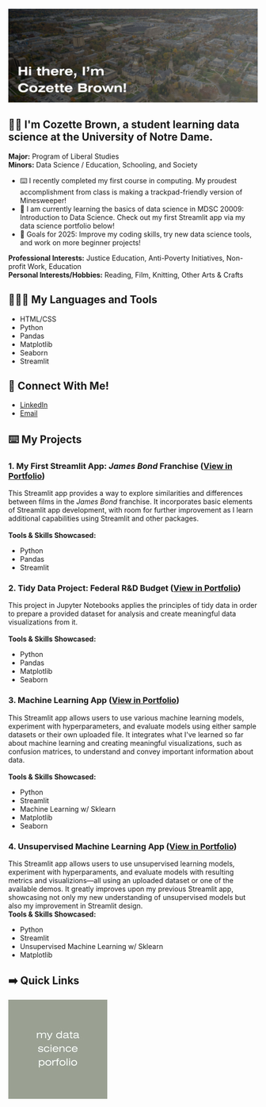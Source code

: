 ![Banner Image](banner.jpg)

## 👋🏻 I'm Cozette Brown, a student learning data science at the University of Notre Dame.

**Major:** Program of Liberal Studies\
**Minors:** Data Science / Education, Schooling, and Society

- ⌨️ I recently completed my first course in computing. My proudest accomplishment from class is making a trackpad-friendly version of Minesweeper! 
- 🌱  I am currently learning the basics of data science in MDSC 20009: Introduction to Data Science. Check out my first Streamlit app via my data science portfolio below!
- 🥅  Goals for 2025: Improve my coding skills, try new data science tools, and work on more beginner projects!

**Professional Interests:** Justice Education, Anti-Poverty Initiatives, Non-profit Work, Education\
**Personal Interests/Hobbies:** Reading, Film, Knitting, Other Arts & Crafts

## 👩🏼‍💻 My Languages and Tools

* HTML/CSS
* Python
* Pandas
* Matplotlib
* Seaborn
* Streamlit

## 💬 Connect With Me!

- [LinkedIn](https://www.linkedin.com/in/cozette-brown)
- [Email](mailto:cbrown64@nd.edu)

## ⌨️ My Projects

### 1. My First Streamlit App: *James Bond* Franchise ([View in Portfolio](https://github.com/cozette-brown/BROWN-Data-Science-Portfolio/tree/45df5288c5c65b926761bc3010556b5a969bd744/basic_streamlit_app))
This Streamlit app provides a way to explore similarities and differences between films in the *James Bond* franchise. It incorporates basic elements of Streamlit app development, with room for further improvement as I learn additional capabilities using Streamlit and other packages. <br><br>
**Tools & Skills Showcased:**
* Python
* Pandas
* Streamlit

### 2. Tidy Data Project: Federal R&D Budget ([View in Portfolio](https://github.com/cozette-brown/BROWN-Data-Science-Portfolio/tree/45df5288c5c65b926761bc3010556b5a969bd744/TidyData-Project))
This project in Jupyter Notebooks applies the principles of tidy data in order to prepare a provided dataset for analysis and create meaningful data visualizations from it.<br><br>
**Tools & Skills Showcased:**
* Python
* Pandas
* Matplotlib
* Seaborn

### 3. Machine Learning App ([View in Portfolio](https://github.com/cozette-brown/BROWN-Data-Science-Portfolio/tree/main/MLStreamlitApp))
This Streamlit app allows users to use various machine learning models, experiment with hyperparameters, and evaluate models using either sample datasets or their own uploaded file. It integrates what I've learned so far about machine learning and creating meaningful visualizations, such as confusion matrices, to understand and convey important information about data.<br><br>
**Tools & Skills Showcased:**
* Python
* Streamlit
* Machine Learning w/ Sklearn
* Matplotlib
* Seaborn

### 4. Unsupervised Machine Learning App ([View in Portfolio](https://github.com/cozette-brown/BROWN-Data-Science-Portfolio/tree/main/MLUnsupervisedApp))
This Streamlit app allows users to use unsupervised learning models, experiment with hyperparaments, and evaluate models with resulting metrics and visualizions—all using an uploaded dataset or one of the available demos. It greatly improves upon my previous Streamlit app, showcasing not only my new understanding of unsupervised models but also my improvement in Streamlit design.
<br>
**Tools & Skills Showcased:**
* Python
* Streamlit
* Unsupervised Machine Learning w/ Sklearn
* Matplotlib

## ➡️ Quick Links
[![View my data science portfolio](data-science-portfolio-button.jpg)](https://www.github.com/cozette-brown/BROWN-Data-Science-Portfolio)
